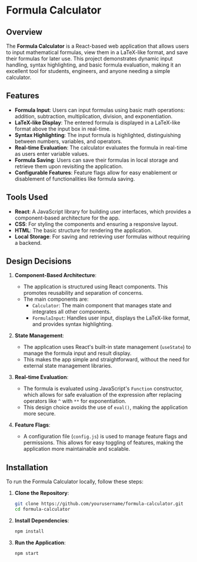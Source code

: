 # Formula Calculator

## Overview

The **Formula Calculator** is a React-based web application that allows users to input mathematical formulas, view them in a LaTeX-like format, and save their formulas for later use. This project demonstrates dynamic input handling, syntax highlighting, and basic formula evaluation, making it an excellent tool for students, engineers, and anyone needing a simple calculator.

## Features

- **Formula Input**: Users can input formulas using basic math operations: addition, subtraction, multiplication, division, and exponentiation.
- **LaTeX-like Display**: The entered formula is displayed in a LaTeX-like format above the input box in real-time.
- **Syntax Highlighting**: The input formula is highlighted, distinguishing between numbers, variables, and operators.
- **Real-time Evaluation**: The calculator evaluates the formula in real-time as users enter variable values.
- **Formula Saving**: Users can save their formulas in local storage and retrieve them upon revisiting the application.
- **Configurable Features**: Feature flags allow for easy enablement or disablement of functionalities like formula saving.

## Tools Used

- **React**: A JavaScript library for building user interfaces, which provides a component-based architecture for the app.
- **CSS**: For styling the components and ensuring a responsive layout.
- **HTML**: The basic structure for rendering the application.
- **Local Storage**: For saving and retrieving user formulas without requiring a backend.

## Design Decisions

1. **Component-Based Architecture**: 
   - The application is structured using React components. This promotes reusability and separation of concerns.
   - The main components are:
     - `Calculator`: The main component that manages state and integrates all other components.
     - `FormulaInput`: Handles user input, displays the LaTeX-like format, and provides syntax highlighting.

2. **State Management**:
   - The application uses React's built-in state management (`useState`) to manage the formula input and result display.
   - This makes the app simple and straightforward, without the need for external state management libraries.

3. **Real-time Evaluation**:
   - The formula is evaluated using JavaScript's `Function` constructor, which allows for safe evaluation of the expression after replacing operators like `^` with `**` for exponentiation.
   - This design choice avoids the use of `eval()`, making the application more secure.

4. **Feature Flags**:
   - A configuration file (`config.js`) is used to manage feature flags and permissions. This allows for easy toggling of features, making the application more maintainable and scalable.


## Installation

To run the Formula Calculator locally, follow these steps:

1. **Clone the Repository**:
   ```bash
   git clone https://github.com/yourusername/formula-calculator.git
   cd formula-calculator
2. **Install Dependencies**:
   ```bash 
   npm install
3. **Run the Application**:
   ```bash
   npm start
